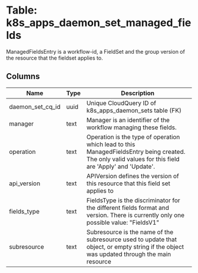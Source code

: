 
# Table: k8s_apps_daemon_set_managed_fields
ManagedFieldsEntry is a workflow-id, a FieldSet and the group version of the resource that the fieldset applies to.
## Columns
| Name        | Type           | Description  |
| ------------- | ------------- | -----  |
|daemon_set_cq_id|uuid|Unique CloudQuery ID of k8s_apps_daemon_sets table (FK)|
|manager|text|Manager is an identifier of the workflow managing these fields.|
|operation|text|Operation is the type of operation which lead to this ManagedFieldsEntry being created. The only valid values for this field are 'Apply' and 'Update'.|
|api_version|text|APIVersion defines the version of this resource that this field set applies to|
|fields_type|text|FieldsType is the discriminator for the different fields format and version. There is currently only one possible value: "FieldsV1"|
|subresource|text|Subresource is the name of the subresource used to update that object, or empty string if the object was updated through the main resource|
